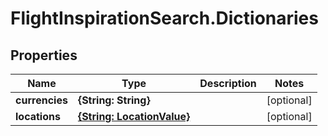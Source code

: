 # FlightInspirationSearch.Dictionaries

## Properties

Name | Type | Description | Notes
------------ | ------------- | ------------- | -------------
**currencies** | **{String: String}** |  | [optional] 
**locations** | [**{String: LocationValue}**](LocationValue.md) |  | [optional] 


